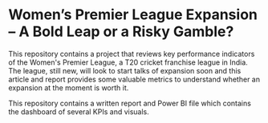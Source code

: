 # Women’s Premier League Expansion – A Bold Leap or a Risky Gamble?

This repository contains a project that reviews key performance indicators of the Women's Premier League, a T20 cricket franchise league in India. The league, still new, will look to start talks of expansion soon and this article and report provides some valuable metrics to understand whether an expansion at the moment is worth it. 

This repository contains a written report and Power BI file which contains the dashboard of several KPIs and visuals.

